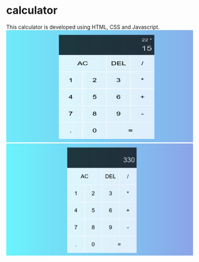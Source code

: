 # calculator
This calculator is developed using HTML, CSS and Javascript.
<img src="screenshot/ss2.png" alt="screenshot" width="500" height="300">
<img src="screenshot/ss1.png" alt="screenshot" width="500" height="300">
